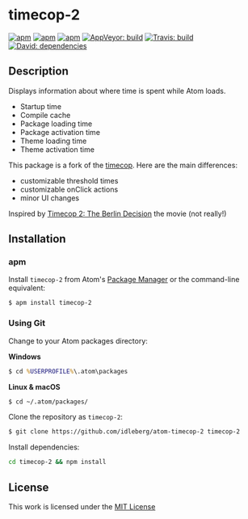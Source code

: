 # timecop-2

[![apm](https://flat.badgen.net/apm/license/timecop-2)](https://atom.io/packages/timecop-2)
[![apm](https://flat.badgen.net/apm/v/timecop-2)](https://atom.io/packages/timecop-2)
[![apm](https://flat.badgen.net/apm/dl/timecop-2)](https://atom.io/packages/timecop-2)
[![AppVeyor: build](http://flat.badgen.net/appveyor/ci/idleberg/atom-timecop-2)](https://ci.appveyor.com/project/idleberg/atom-timecop-2)
[![Travis: build](http://flat.badgen.net/travis/idleberg/atom-timecop-2)](https://travis-ci.org/idleberg/atom-timecop-2)
[![David: dependencies](http://flat.badgen.net/david/dep/idleberg/atom-timecop-2)](https://david-dm.org/idleberg/atom-timecop-2)

## Description

Displays information about where time is spent while Atom loads.

  * Startup time
  * Compile cache
  * Package loading time
  * Package activation time
  * Theme loading time
  * Theme activation time

This package is a fork of the [timecop](https://github.com/atom/timecop). Here are the main differences:

  * customizable threshold times
  * customizable onClick actions
  * minor UI changes

Inspired by [Timecop 2: The Berlin Decision](https://www.imdb.com/title/tt0318763/) the movie (not really!)

## Installation

### apm

Install `timecop-2` from Atom's [Package Manager](http://flight-manual.atom.io/using-atom/sections/atom-packages/) or the command-line equivalent:

`$ apm install timecop-2`

### Using Git

Change to your Atom packages directory:

**Windows**

```cmd
$ cd %USERPROFILE%\.atom\packages
```

**Linux & macOS**

```bash
$ cd ~/.atom/packages/
```

Clone the repository as `timecop-2`:

```bash
$ git clone https://github.com/idleberg/atom-timecop-2 timecop-2
```

Install dependencies:

```bash
cd timecop-2 && npm install
```

## License

This work is licensed under the [MIT License](LICENSE.md)
